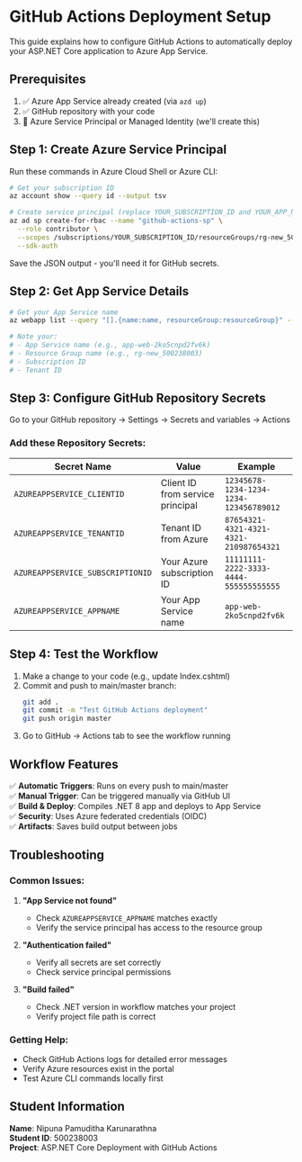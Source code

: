 # GitHub Actions Deployment Setup

This guide explains how to configure GitHub Actions to automatically deploy your ASP.NET Core application to Azure App Service.

## Prerequisites

1. ✅ Azure App Service already created (via `azd up`)
2. ✅ GitHub repository with your code
3. 🔧 Azure Service Principal or Managed Identity (we'll create this)

## Step 1: Create Azure Service Principal

Run these commands in Azure Cloud Shell or Azure CLI:

```bash
# Get your subscription ID
az account show --query id --output tsv

# Create service principal (replace YOUR_SUBSCRIPTION_ID and YOUR_APP_NAME)
az ad sp create-for-rbac --name "github-actions-sp" \
  --role contributor \
  --scopes /subscriptions/YOUR_SUBSCRIPTION_ID/resourceGroups/rg-new_500238003 \
  --sdk-auth
```

Save the JSON output - you'll need it for GitHub secrets.

## Step 2: Get App Service Details

```bash
# Get your App Service name
az webapp list --query "[].{name:name, resourceGroup:resourceGroup}" --output table

# Note your:
# - App Service name (e.g., app-web-2ko5cnpd2fv6k)
# - Resource Group name (e.g., rg-new_500238003)
# - Subscription ID
# - Tenant ID
```

## Step 3: Configure GitHub Repository Secrets

Go to your GitHub repository → Settings → Secrets and variables → Actions

### Add these Repository Secrets:

| Secret Name | Value | Example |
|-------------|-------|---------|
| `AZUREAPPSERVICE_CLIENTID` | Client ID from service principal | `12345678-1234-1234-1234-123456789012` |
| `AZUREAPPSERVICE_TENANTID` | Tenant ID from Azure | `87654321-4321-4321-4321-210987654321` |
| `AZUREAPPSERVICE_SUBSCRIPTIONID` | Your Azure subscription ID | `11111111-2222-3333-4444-555555555555` |
| `AZUREAPPSERVICE_APPNAME` | Your App Service name | `app-web-2ko5cnpd2fv6k` |

## Step 4: Test the Workflow

1. Make a change to your code (e.g., update Index.cshtml)
2. Commit and push to main/master branch:
   ```bash
   git add .
   git commit -m "Test GitHub Actions deployment"
   git push origin master
   ```
3. Go to GitHub → Actions tab to see the workflow running

## Workflow Features

✅ **Automatic Triggers**: Runs on every push to main/master  
✅ **Manual Trigger**: Can be triggered manually via GitHub UI  
✅ **Build & Deploy**: Compiles .NET 8 app and deploys to App Service  
✅ **Security**: Uses Azure federated credentials (OIDC)  
✅ **Artifacts**: Saves build output between jobs  

## Troubleshooting

### Common Issues:

1. **"App Service not found"**
   - Check `AZUREAPPSERVICE_APPNAME` matches exactly
   - Verify the service principal has access to the resource group

2. **"Authentication failed"**
   - Verify all secrets are set correctly
   - Check service principal permissions

3. **"Build failed"**
   - Check .NET version in workflow matches your project
   - Verify project file path is correct

### Getting Help:

- Check GitHub Actions logs for detailed error messages
- Verify Azure resources exist in the portal
- Test Azure CLI commands locally first

## Student Information

**Name**: Nipuna Pamuditha Karunarathna  
**Student ID**: 500238003  
**Project**: ASP.NET Core Deployment with GitHub Actions 